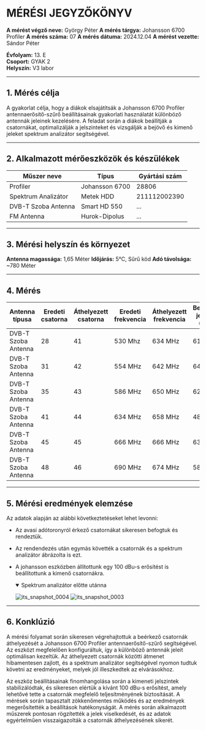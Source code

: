 
# MÉRÉSI JEGYZŐKÖNYV

**A mérést végző neve:** György Péter
**A mérés tárgya:** Johansson 6700 Profiler
**A mérés száma:**  07
**A mérés dátuma:**  2024.12.04
**A mérést vezette:** Sándor Péter  

**Évfolyam:** 13. E  
**Csoport:** GYAK 2  
**Helyszín:**   V3 labor

---

## 1. Mérés célja

A gyakorlat célja, hogy a diákok elsajátítsák a Johansson 6700 Profiler antennaerősítő-szűrő beállításainak gyakorlati használatát különböző antennák jeleinek kezelésére. A feladat során a diákok beállítják a csatornákat, optimalizálják a jelszinteket és vizsgálják a bejövő és kimenő jeleket spektrum analizátor segítségével.

---

## 2. Alkalmazott mérőeszközök és készülékek

| Műszer neve                         | Típus       | Gyártási szám |
| ----------------------------------- | ----------- | ------------- |
| Profiler  |                Johansson 6700              | 28806          |
| Spektrum Analizátor                 | Metek HDD          | 211112002390|
| DVB-T Szoba Antenna                       | Smart HD 550     | ...    |
| FM Antenna                       | Hurok-Dipolus     | ...    |

---

## 3. Mérési helyszín és környezet
**Antenna magassága:** 1,65 Méter
**Időjárás:** 5°C, Sűrű köd
**Adó távolsága:**  ~780 Méter

---

## 4.  Mérés
| Antenna típusa    | Eredeti csatorna  | Áthelyezett csatorna | Eredeti frekvencia | Áthelyezett frekvencia | Bemeneti jelszint (dBu) | Kimeneti jelszint (dBu) |
|--------------------------|-------------------|----------------------|--------------------|------------------------|------------------------|------------------------|
| DVB-T Szoba Antenna | 28         | 41            | 530 Mhz            | 634 MHz                |             61          | ~100           |
| DVB-T Szoba Antenna | 31         | 42            | 554 MHz            | 642 MHz                |             64          | ~100           |
| DVB-T Szoba Antenna | 35         | 43            | 586 MHz            | 650 MHz                |             62          | ~100           |
| DVB-T Szoba Antenna | 41         | 44            | 634 MHz            | 658 MHz                |             48          | ~100           |
| DVB-T Szoba Antenna | 45         | 45            | 666 MHz            | 666 MHz                |             63          | ~100           |
| DVB-T Szoba Antenna | 48         | 46            | 690 MHz            | 674 MHz                |             58          | ~100           |

---

## 5. Mérési eredmények elemzése
Az adatok alapján az alábbi következtetéseket lehet levonni:

- Az avasi adótoronyról érkező csatornákat sikeresen befogtuk és rendeztük.
- Az rendendezés után egymás követték a csatornák és a spektrum analizátor ábrázolta is ezt.
- A johansson eszközben állítottunk egy 100 dBu-s erősítést is beállítottunk a kimenő csatornákra. 
  <details open>
  <summary>Spektrum analizátor előtte utánna</summary>
    
  ![its_snapshot_0004](https://github.com/user-attachments/assets/2f111542-4d61-4703-ab87-aa67ebedad50)
  ![its_snapshot_0003](https://github.com/user-attachments/assets/d9c9e5ed-3fe1-4a06-98a5-6dd57d3704b3)

  </details>
 
---

## 6. Konklúzió
A mérési folyamat során sikeresen végrehajtottuk a beérkező csatornák áthelyezését a Johansson 6700 Profiler antennaerősítő-szűrő segítségével. Az eszközt megfelelően konfiguráltuk, így a különböző antennák jeleit optimálisan kezeltük. Az áthelyezett csatornák közötti átmenet hibamentesen zajlott, és a spektrum analizátor segítségével nyomon tudtuk követni az eredményeket, melyek jól illeszkedtek az elvárásokhoz.

Az eszköz beállításainak finomhangolása során a kimeneti jelszintek stabilizálódtak, és sikeresen elértük a kívánt 100 dBu-s erősítést, amely lehetővé tette a csatornák megfelelő teljesítményének biztosítását. A mérések során tapasztalt zökkenőmentes működés és az eredmények megerősítették a beállítások hatékonyságát. A mérés során alkalmazott műszerek pontosan rögzítették a jelek viselkedését, és az adatok egyértelműen visszaigazolták a csatornák áthelyezésének sikerét.
